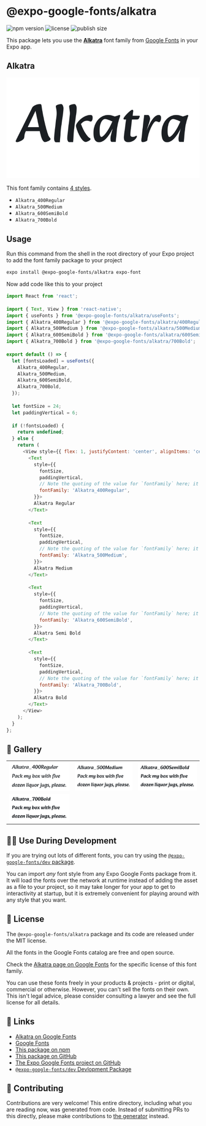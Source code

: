 # @expo-google-fonts/alkatra

![npm version](https://flat.badgen.net/npm/v/@expo-google-fonts/alkatra)
![license](https://flat.badgen.net/github/license/expo/google-fonts)
![publish size](https://flat.badgen.net/packagephobia/install/@expo-google-fonts/alkatra)

This package lets you use the [**Alkatra**](https://fonts.google.com/specimen/Alkatra) font family from [Google Fonts](https://fonts.google.com/) in your Expo app.

## Alkatra

![Alkatra](./font-family.png)

This font family contains [4 styles](#-gallery).

- `Alkatra_400Regular`
- `Alkatra_500Medium`
- `Alkatra_600SemiBold`
- `Alkatra_700Bold`

## Usage

Run this command from the shell in the root directory of your Expo project to add the font family package to your project
```sh
expo install @expo-google-fonts/alkatra expo-font
```

Now add code like this to your project
```js
import React from 'react';

import { Text, View } from 'react-native';
import { useFonts } from '@expo-google-fonts/alkatra/useFonts';
import { Alkatra_400Regular } from '@expo-google-fonts/alkatra/400Regular';
import { Alkatra_500Medium } from '@expo-google-fonts/alkatra/500Medium';
import { Alkatra_600SemiBold } from '@expo-google-fonts/alkatra/600SemiBold';
import { Alkatra_700Bold } from '@expo-google-fonts/alkatra/700Bold';

export default () => {
  let [fontsLoaded] = useFonts({
    Alkatra_400Regular,
    Alkatra_500Medium,
    Alkatra_600SemiBold,
    Alkatra_700Bold,
  });

  let fontSize = 24;
  let paddingVertical = 6;

  if (!fontsLoaded) {
    return undefined;
  } else {
    return (
      <View style={{ flex: 1, justifyContent: 'center', alignItems: 'center' }}>
        <Text
          style={{
            fontSize,
            paddingVertical,
            // Note the quoting of the value for `fontFamily` here; it expects a string!
            fontFamily: 'Alkatra_400Regular',
          }}>
          Alkatra Regular
        </Text>

        <Text
          style={{
            fontSize,
            paddingVertical,
            // Note the quoting of the value for `fontFamily` here; it expects a string!
            fontFamily: 'Alkatra_500Medium',
          }}>
          Alkatra Medium
        </Text>

        <Text
          style={{
            fontSize,
            paddingVertical,
            // Note the quoting of the value for `fontFamily` here; it expects a string!
            fontFamily: 'Alkatra_600SemiBold',
          }}>
          Alkatra Semi Bold
        </Text>

        <Text
          style={{
            fontSize,
            paddingVertical,
            // Note the quoting of the value for `fontFamily` here; it expects a string!
            fontFamily: 'Alkatra_700Bold',
          }}>
          Alkatra Bold
        </Text>
      </View>
    );
  }
};

```

## 🔡 Gallery


||||
|-|-|-|
|![Alkatra_400Regular](.//400Regular/Alkatra_400Regular.ttf.png)|![Alkatra_500Medium](.//500Medium/Alkatra_500Medium.ttf.png)|![Alkatra_600SemiBold](.//600SemiBold/Alkatra_600SemiBold.ttf.png)||
|![Alkatra_700Bold](.//700Bold/Alkatra_700Bold.ttf.png)||||


## 👩‍💻 Use During Development

If you are trying out lots of different fonts, you can try using the [`@expo-google-fonts/dev` package](https://github.com/expo/google-fonts/tree/master/font-packages/dev#readme).

You can import *any* font style from any Expo Google Fonts package from it. It will load the fonts
over the network at runtime instead of adding the asset as a file to your project, so it may take longer
for your app to get to interactivity at startup, but it is extremely convenient
for playing around with any style that you want.

## 📖 License

The `@expo-google-fonts/alkatra` package and its code are released under the MIT license.

All the fonts in the Google Fonts catalog are free and open source.

Check the [Alkatra page on Google Fonts](https://fonts.google.com/specimen/Alkatra) for the specific license of this font family.

You can use these fonts freely in your products & projects - print or digital, commercial or otherwise. However, you can't sell the fonts on their own. This isn't legal advice, please consider consulting a lawyer and see the full license for all details.

## 🔗 Links

- [Alkatra on Google Fonts](https://fonts.google.com/specimen/Alkatra)
- [Google Fonts](https://fonts.google.com/)
- [This package on npm](https://www.npmjs.com/package/@expo-google-fonts/alkatra)
- [This package on GitHub](https://github.com/expo/google-fonts/tree/master/font-packages/alkatra)
- [The Expo Google Fonts project on GitHub](https://github.com/expo/google-fonts)
- [`@expo-google-fonts/dev` Devlopment Package](https://github.com/expo/google-fonts/tree/master/font-packages/dev)

## 🤝 Contributing

Contributions are very welcome! This entire directory, including what you are reading now, was generated from code. Instead of submitting PRs to this directly, please make contributions to [the generator](https://github.com/expo/google-fonts/tree/master/packages/generator) instead.
